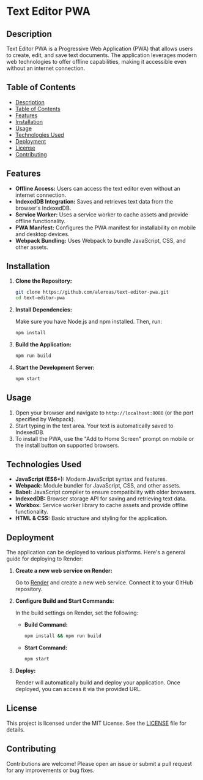 # Text Editor PWA

## Description

Text Editor PWA is a Progressive Web Application (PWA) that allows users to create, edit, and save text documents. The application leverages modern web technologies to offer offline capabilities, making it accessible even without an internet connection.

## Table of Contents

- [Description](#description)
- [Table of Contents](#table-of-contents)
- [Features](#features)
- [Installation](#installation)
- [Usage](#usage)
- [Technologies Used](#technologies-used)
- [Deployment](#deployment)
- [License](#license)
- [Contributing](#contributing)

## Features

- **Offline Access:** Users can access the text editor even without an internet connection.
- **IndexedDB Integration:** Saves and retrieves text data from the browser's IndexedDB.
- **Service Worker:** Uses a service worker to cache assets and provide offline functionality.
- **PWA Manifest:** Configures the PWA manifest for installability on mobile and desktop devices.
- **Webpack Bundling:** Uses Webpack to bundle JavaScript, CSS, and other assets.

## Installation

1. **Clone the Repository:**

    ```bash
    git clone https://github.com/aleroas/text-editor-pwa.git
    cd text-editor-pwa
    ```

2. **Install Dependencies:**

    Make sure you have Node.js and npm installed. Then, run:

    ```bash
    npm install
    ```

3. **Build the Application:**

    ```bash
    npm run build
    ```

4. **Start the Development Server:**

    ```bash
    npm start
    ```

## Usage

1. Open your browser and navigate to `http://localhost:8080` (or the port specified by Webpack).
2. Start typing in the text area. Your text is automatically saved to IndexedDB.
3. To install the PWA, use the "Add to Home Screen" prompt on mobile or the install button on supported browsers.

## Technologies Used

- **JavaScript (ES6+):** Modern JavaScript syntax and features.
- **Webpack:** Module bundler for JavaScript, CSS, and other assets.
- **Babel:** JavaScript compiler to ensure compatibility with older browsers.
- **IndexedDB:** Browser storage API for saving and retrieving text data.
- **Workbox:** Service worker library to cache assets and provide offline functionality.
- **HTML & CSS:** Basic structure and styling for the application.

## Deployment

The application can be deployed to various platforms. Here's a general guide for deploying to Render:

1. **Create a new web service on Render:**

    Go to [Render](https://render.com/) and create a new web service. Connect it to your GitHub repository.

2. **Configure Build and Start Commands:**

    In the build settings on Render, set the following:

    - **Build Command:**

        ```bash
        npm install && npm run build
        ```

    - **Start Command:**

        ```bash
        npm start
        ```

3. **Deploy:**

    Render will automatically build and deploy your application. Once deployed, you can access it via the provided URL.

## License

This project is licensed under the MIT License. See the [LICENSE](LICENSE) file for details.

## Contributing

Contributions are welcome! Please open an issue or submit a pull request for any improvements or bug fixes.
